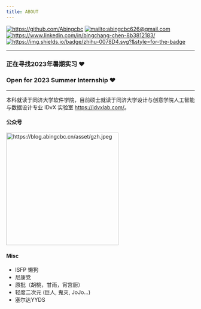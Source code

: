 ```yaml
---
title: ABOUT
---
```

[<img class="not-scale" src="https://img.shields.io/badge/github-%23121011.svg?style=for-the-badge&amp;logo=github&amp;logoColor=white" alt="https://github.com/Abingcbc" style="display:inline">](https://github.com/Abingcbc) [<img class="not-scale" src="https://img.shields.io/badge/Gmail-D14836?style=for-the-badge&amp;logo=gmail&amp;logoColor=white" alt="mailto:abingcbc626@gmail.com" style="display:inline">](mailto:abingcbc626@gmail.com) [<img class="not-scale" src="https://img.shields.io/badge/linkedin-%230077B5.svg?style=for-the-badge&amp;logo=linkedin&amp;logoColor=white" alt="https://www.linkedin.com/in/bingchang-chen-8b3812183/" style="display:inline">](https://www.linkedin.com/in/bingchang-chen-8b3812183/) [<img class="not-scale" src="https://img.shields.io/badge/zhihu-0078D4.svg?&style=for-the-badge" alt="https://img.shields.io/badge/zhihu-0078D4.svg?&style=for-the-badge" style="display:inline">](https://www.zhihu.com/people/llll-48-29)
<hr>

### 正在寻找2023年暑期实习 ❤️
### Open for 2023 Summer Internship ❤️

<hr>

本科就读于同济大学软件学院，目前硕士就读于同济大学设计与创意学院人工智能与数据设计专业 IDvX 实验室 <https://idvxlab.com/>。

#### 公众号

<img src="https://blog.abingcbc.cn/asset/gzh.jpeg" alt="https://blog.abingcbc.cn/asset/gzh.jpeg" style="width:300px;margin:0 auto">

#### Misc

- ISFP 懒狗
- 尼康党
- 原批（胡桃，甘雨，宵宫厨）
- 轻度二次元 (巨人, 鬼灭, JoJo...)
- 塞尔达YYDS
